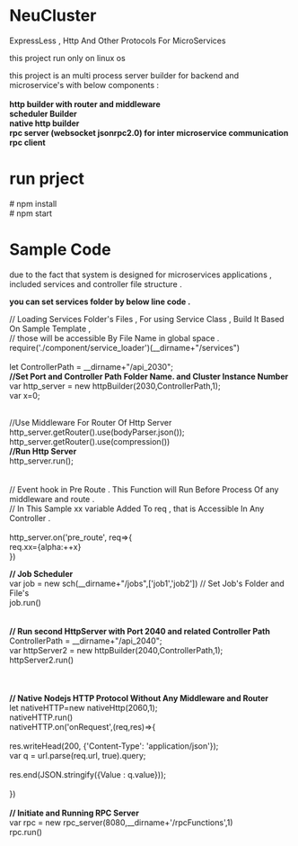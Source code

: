 # NeuCluster 
ExpressLess , Http And Other Protocols For MicroServices

this project run only on linux os

this project is an multi process server builder for backend and microservice's with below components :<br>
<b><br>
http builder with router and middleware<br>
scheduler Builder <br>
native http builder <br>
rpc server (websocket jsonrpc2.0) for inter microservice communication <br>
rpc client<br>
</b>


# run prject 

\# npm install<br>
\# npm start<br>

# Sample Code 

due to the fact that system is designed for microservices applications , included services and controller file structure .

<b>you can set services folder by below line code .</b>


// Loading Services Folder's Files , For using Service Class , Build It  Based On Sample Template ,<br>
// those will be  accessible By File Name in global space .<br>
require('./component/service_loader')(__dirname+"/services")<br>
<br>
let ControllerPath = __dirname+"/api_2030";<br>
<b>//Set Port and Controller Path Folder Name. and Cluster Instance Number<br></b>
var http_server = new httpBuilder(2030,ControllerPath,1);<br>
var x=0;<br><br>

//Use Middleware For Router Of Http Server<br>
http_server.getRouter().use(bodyParser.json());<br>
http_server.getRouter().use(compression())<br>
<b>//Run Http Server<br></b>
http_server.run();<br>
<br>
<br>
// Event hook in Pre Route . This Function will Run Before Process Of any middleware and route .<br>
// In This Sample xx variable Added To req , that is Accessible In Any Controller .<br>
<br>
http_server.on('pre_route', req=>{<br>
  req.xx={alpha:++x}<br>
})<br>



<b>// Job Scheduler<br></b>
var job = new sch(__dirname+"/jobs",['job1','job2']) // Set Job's Folder and File's<br>
job.run()<br>
<br>
<br>
<b>// Run second HttpServer with Port 2040 and related Controller Path<br></b>
ControllerPath = __dirname+"/api_2040";<br>
var httpServer2 = new httpBuilder(2040,ControllerPath,1);<br>
httpServer2.run()<br>
<br>
<br>
<br>
<b>// Native Nodejs HTTP Protocol Without Any Middleware and Router<br></b>
let nativeHTTP=new nativeHttp(2060,1);<br>
nativeHTTP.run()<br>
nativeHTTP.on('onRequest',(req,res)=>{<br>
<br>
  res.writeHead(200, {'Content-Type': 'application/json'});<br>
  var q = url.parse(req.url, true).query;<br>
<br>
  res.end(JSON.stringify({Value : q.value}));<br>
<br>
})
<br>
<br>
<b>// Initiate and Running RPC Server<br></b>
var rpc = new rpc_server(8080,__dirname+'/rpcFunctions',1)<br>
rpc.run()<br>